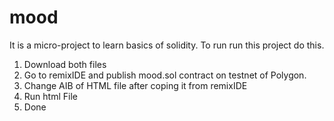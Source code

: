 # mood
It is a micro-project to learn basics of solidity.
To run run this project do this.
1. Download both files
2. Go to remixIDE and publish mood.sol contract on testnet of Polygon.
3. Change AIB of HTML file after coping it from remixIDE
4. Run html File
5. Done
